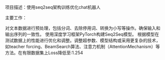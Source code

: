 项目描述：使用seq2seq架构训练优化chat机器人

主要工作：

对文本数据进行预处理，包括分词、去除停用词、转换为小写等操作。确保输入和输出序列的一致性。
使用深度学习框架PyTorch构建Seq2Seq模型。
根据模型在测试数据上的性能进行优化和调整。调整超参数、模型结构或采用更复杂的技术，如teacher forcing、BeamSearch算法、注意力机制（AttentionMechanism）等方法。在有限数据集上Loss降低至:1.254
